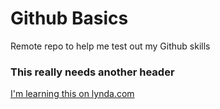 # Github Basics
Remote repo to help me test out my Github skills

### This really needs another header

[I'm learning this on lynda.com](http://www.lynda.com)
